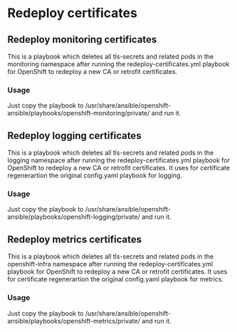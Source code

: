 # Redeploy certificates

## Redeploy monitoring certificates

This is a playbook which deletes all tls-secrets and related pods in the monitoring namespace after running the redeploy-certificates.yml playbook for OpenShift to redeploy a new CA or retrofit certificates. 

### Usage

Just copy the playbook to /usr/share/ansible/openshift-ansible/playbooks/openshift-monitoring/private/ and run it. 

## Redeploy logging certificates

This is a playbook which deletes all tls-secrets and related pods in the logging namespace after running the redeploy-certificates.yml playbook for OpenShift to redeploy a new CA or retrofit certificates.
It uses for certificate regenerartion the original config.yaml playbook for logging.

### Usage

Just copy the playbook to /usr/share/ansible/openshift-ansible/playbooks/openshift-logging/private/ and run it.

## Redeploy metrics certificates

This is a playbook which deletes all tls-secrets and related pods in the openshift-infra namespace after running the redeploy-certificates.yml playbook for OpenShift to redeploy a new CA or retrofit certificates.
It uses for certificate regenerartion the original config.yaml playbook for metrics.

### Usage

Just copy the playbook to /usr/share/ansible/openshift-ansible/playbooks/openshift-metrics/private/ and run it.
